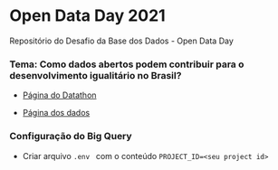 # Open Data Day 2021
Repositório do Desafio da Base dos Dados - Open Data Day



### Tema: Como dados abertos podem contribuir para o desenvolvimento igualitário no Brasil?

- [Página do Datathon](https://basedosdados.github.io/mais/datathon_2021/)

- [Página dos dados](https://basedosdados.org/)

### Configuração do Big Query

- Criar arquivo 
```.env ```
com o conteúdo
```PROJECT_ID=<seu project id>```
